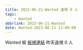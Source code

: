 ```yaml
---
title: 2023-06-21-Wanted 違規 0 人
tags:
    - Wanted
abbrlink: 2023-06-21-Wanted
date: Wanted-2023-06-21 12:00:00
---
```

Wanted 板 [板規連結](https://www.ptt.cc/bbs/Wanted/M.1608829773.A.D3B.html)
昨天違規 0 人
